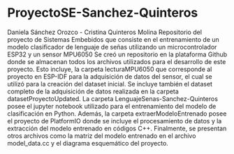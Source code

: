 # ProyectoSE-Sanchez-Quinteros
Daniela Sánchez Orozco - Cristina Quinteros Molina
Repositorio del  proyecto de Sistemas Embebidos que consiste en el entrenamiento de un modelo clasificador de lenguaje de señas utilizando un microcontrolador ESP32 y un sensor MPU6050
Se creó un repositorio en la plataforma Github donde se almacenan todos los archivos utilizados para el desarrollo de este proyecto. Esto incluye, la carpeta lecturaMPU6050 que corresponde al proyecto en ESP-IDF para la adquisición de datos del sensor, el cual se utilizó para la creación del dataset inicial. Se incluye también el dataset completo de la adquisición de datos realizada en la carpeta datasetProyectoUpdated. La carpeta LenguajeSenas-Sanchez-Quinteros posee el jupyter notebook utilizado para el entrenamiento del modelo de clasificación en Python. Además, la carpeta extraerModeloEntrenado posee el proyecto de PlatformIO donde se incluye el procesamiento de datos y la extracción del modelo entrenado en códigos C++. Finalmente, se presentan otros archivos como la matriz del modelo entrenado en el archivo model_data.cc y el diagrama esquemático del proyecto.

